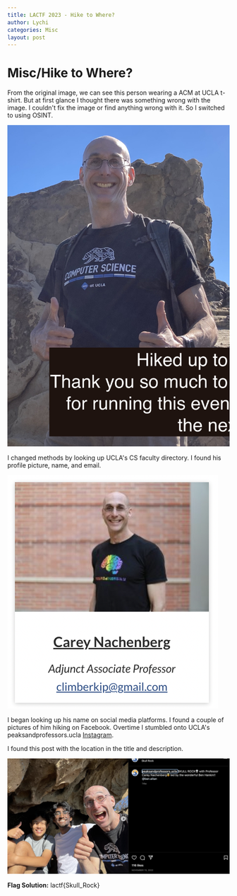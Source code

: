 ```yaml
---
title: LACTF 2023 - Hike to Where?
author: Lychi
categories: Misc
layout: post
---
```


# Misc/Hike to Where?

From the original image, we can see this person wearing a ACM at UCLA t-shirt. But at first glance I thought there was something wrong with the image. I couldn't fix the image or find anything wrong with it. So I switched to using OSINT.

![picture](uploads/2023-02-25/picture.jpg)


I changed methods by looking up UCLA's CS faculty directory. I found his profile picture, name, and email.

![CareyNachenberg](uploads/2023-02-25/CareyNachenberg.png)

I began looking up his name on social media platforms. I found a couple of pictures of him hiking on Facebook. Overtime I stumbled onto UCLA's peaksandprofessors.ucla [Instagram](https://https://www.instagram.com/peaksandprofessors.ucla/?hl=en).

I found this post with the location in the title and description. 

![CareyNachenbergHike](uploads/2023-02-25/CareyNachenbergHike.png)

**Flag Solution:**
lactf{Skull_Rock}
